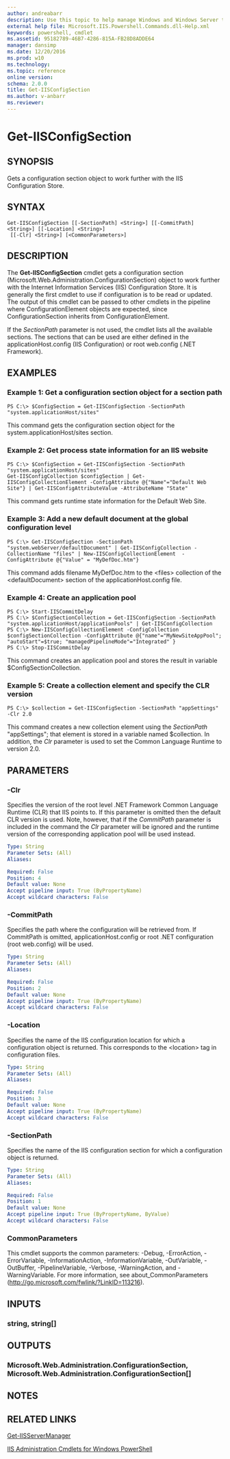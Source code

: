 ```yaml
---
author: andreabarr
description: Use this topic to help manage Windows and Windows Server technologies with Windows PowerShell.
external help file: Microsoft.IIS.Powershell.Commands.dll-Help.xml
keywords: powershell, cmdlet
ms.assetid: 95182789-46B7-4286-815A-FB28D8ADDE64
manager: dansimp
ms.date: 12/20/2016
ms.prod: w10
ms.technology: 
ms.topic: reference
online version:
schema: 2.0.0
title: Get-IISConfigSection
ms.author: v-anbarr
ms.reviewer:
---
```


# Get-IISConfigSection

## SYNOPSIS
Gets a configuration section object to work further with the IIS Configuration Store.

## SYNTAX

```
Get-IISConfigSection [[-SectionPath] <String>] [[-CommitPath] <String>] [[-Location] <String>]
 [[-Clr] <String>] [<CommonParameters>]
```

## DESCRIPTION
The **Get-IISConfigSection** cmdlet gets a configuration section (Microsoft.Web.Administration.ConfigurationSection) object to work further with the Internet Information Services (IIS) Configuration Store.
It is generally the first cmdlet to use if configuration is to be read or updated.
The output of this cmdlet can be passed to other cmdlets in the pipeline where ConfigurationElement objects are expected, since ConfigurationSection inherits from ConfigurationElement.

If the *SectionPath* parameter is not used, the cmdlet lists all the available sections.
The sections that can be used are either defined in the applicationHost.config (IIS Configuration) or root web.config (.NET Framework).

## EXAMPLES

### Example 1: Get a configuration section object for a section path
```
PS C:\> $ConfigSection = Get-IISConfigSection -SectionPath "system.applicationHost/sites"
```

This command gets the configuration section object for the system.applicationHost/sites section.

### Example 2: Get process state information for an IIS website
```
PS C:\> $ConfigSection = Get-IISConfigSection -SectionPath "system.applicationHost/sites"
Get-IISConfigCollection $configSection | Get-IISConfigCollectionElement -ConfigAttribute @{"Name"="Default Web Site"} | Get-IISConfigAttributeValue -AttributeName "State"
```

This command gets runtime state information for the Default Web Site.

### Example 3: Add a new default document at the global configuration level
```
PS C:\> Get-IISConfigSection -SectionPath "system.webServer/defaultDocument" | Get-IISConfigCollection -CollectionName "files" | New-IISConfigCollectionElement  -ConfigAttribute @{"Value" = "MyDefDoc.htm"}
```

This command adds filename MyDefDoc.htm to the \<files\> collection of the \<defaultDocument\> section of the applicationHost.config file.

### Example 4: Create an application pool
```
PS C:\> Start-IISCommitDelay
PS C:\> $ConfigSectionCollection = Get-IISConfigSection -SectionPath "system.applicationHost/applicationPools" | Get-IISConfigCollection
PS C:\> New-IISConfigCollectionElement -ConfigCollection $configSectionCollection -ConfigAttribute @{"name"="MyNewSiteAppPool"; "autoStart"=$true; "managedPipelineMode"="Integrated" }
PS C:\> Stop-IISCommitDelay
```

This command creates an application pool and stores the result in variable $ConfigSectionCollection.

### Example 5: Create a collection element and specify the CLR version
```
PS C:\> $collection = Get-IISConfigSection -SectionPath "appSettings" -Clr 2.0
```

This command creates a new collection element using the *SectionPath* "appSettings"; that element is stored in a variable named $collection.
In addition, the *Clr* parameter is used to set the Common Language Runtime to version 2.0.

## PARAMETERS

### -Clr
Specifies the version of the root level .NET Framework Common Language Runtime (CLR) that IIS points to.
If this parameter is omitted then the default CLR version is used.
Note, however, that if the *CommitPath* parameter is included in the command the *Clr* parameter will be ignored and the runtime version of the corresponding application pool will be used instead.

```yaml
Type: String
Parameter Sets: (All)
Aliases:

Required: False
Position: 4
Default value: None
Accept pipeline input: True (ByPropertyName)
Accept wildcard characters: False
```

### -CommitPath
Specifies the path where the configuration will be retrieved from.
If CommitPath is omitted, applicationHost.config or root .NET configuration (root web.config) will be used.

```yaml
Type: String
Parameter Sets: (All)
Aliases:

Required: False
Position: 2
Default value: None
Accept pipeline input: True (ByPropertyName)
Accept wildcard characters: False
```

### -Location
Specifies the name of the IIS configuration location for which a configuration object is returned.
This corresponds to the \<location\> tag in configuration files.

```yaml
Type: String
Parameter Sets: (All)
Aliases:

Required: False
Position: 3
Default value: None
Accept pipeline input: True (ByPropertyName)
Accept wildcard characters: False
```

### -SectionPath
Specifies the name of the IIS configuration section for which a configuration object is returned.

```yaml
Type: String
Parameter Sets: (All)
Aliases:

Required: False
Position: 1
Default value: None
Accept pipeline input: True (ByPropertyName, ByValue)
Accept wildcard characters: False
```

### CommonParameters
This cmdlet supports the common parameters: -Debug, -ErrorAction, -ErrorVariable, -InformationAction, -InformationVariable, -OutVariable, -OutBuffer, -PipelineVariable, -Verbose, -WarningAction, and -WarningVariable. For more information, see about_CommonParameters (http://go.microsoft.com/fwlink/?LinkID=113216).

## INPUTS

### string, string[]

## OUTPUTS

### Microsoft.Web.Administration.ConfigurationSection, Microsoft.Web.Administration.ConfigurationSection[]

## NOTES

## RELATED LINKS

[Get-IISServerManager](./Get-IISServerManager.md)

[IIS Administration Cmdlets for Windows PowerShell](./iisadministration.md)

